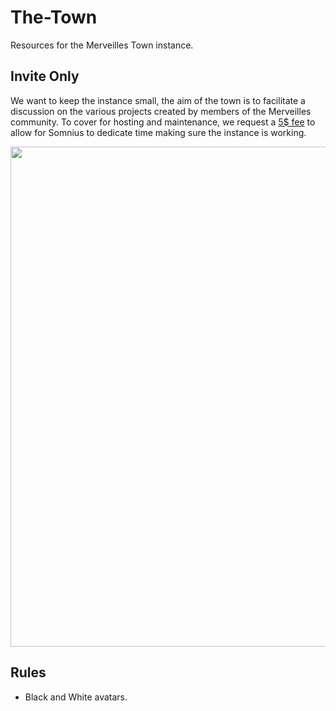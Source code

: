 # The-Town

Resources for the Merveilles Town instance.

## Invite Only

We want to keep the instance small, the aim of the town is to facilitate a discussion on the various projects created by members of the Merveilles community. To cover for hosting and maintenance, we request a [5$ fee](https://ko-fi/somnius) to allow for Somnius to dedicate time making sure the instance is working.

<img src='https://github.com/Merveilles/The-Town/blob/master/TOWN.jpg?raw=true' width='800'/>

## Rules

- Black and White avatars.
